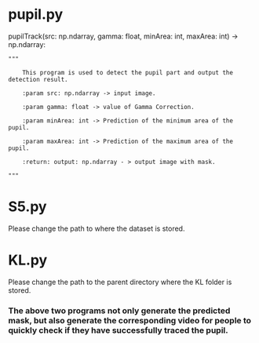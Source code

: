 # pupil.py
pupilTrack(src: np.ndarray, gamma: float, minArea: int, maxArea: int) -> np.ndarray:

    """
    
        This program is used to detect the pupil part and output the detection result.
        
        :param src: np.ndarray -> input image.
        
        :param gamma: float -> value of Gamma Correction.
        
        :param minArea: int -> Prediction of the minimum area of the pupil.
        
        :param maxArea: int -> Prediction of the maximum area of the pupil.
        
        :return: output: np.ndarray - > output image with mask.
        
    """

# S5.py
  Please change the path to where the dataset is stored.
  
    
# KL.py
  Please change the path to the parent directory where the KL folder is stored.
  

### The above two programs not only generate the predicted mask, but also generate the corresponding video for people to quickly check if they have successfully traced the pupil.
